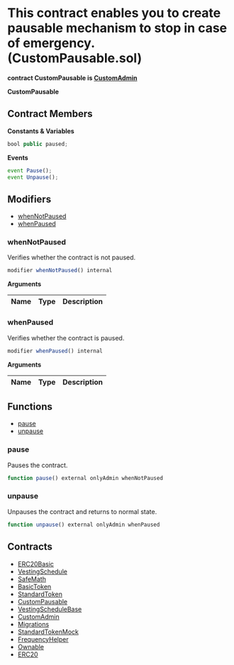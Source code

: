 ﻿# This contract enables you to create pausable mechanism to stop in case of emergency. (CustomPausable.sol)

**contract CustomPausable is [CustomAdmin](CustomAdmin.md)**

**CustomPausable**

## Contract Members
**Constants & Variables**

```js
bool public paused;
```

**Events**

```js
event Pause();
event Unpause();
```

## Modifiers

- [whenNotPaused](#whennotpaused)
- [whenPaused](#whenpaused)

### whenNotPaused

Verifies whether the contract is not paused.

```js
modifier whenNotPaused() internal
```

**Arguments**

| Name        | Type           | Description  |
| ------------- |------------- | -----|

### whenPaused

Verifies whether the contract is paused.

```js
modifier whenPaused() internal
```

**Arguments**

| Name        | Type           | Description  |
| ------------- |------------- | -----|

## Functions

- [pause](#pause)
- [unpause](#unpause)

### pause

Pauses the contract.

```js
function pause() external onlyAdmin whenNotPaused
```

### unpause

Unpauses the contract and returns to normal state.

```js
function unpause() external onlyAdmin whenPaused
```

## Contracts

- [ERC20Basic](ERC20Basic.md)
- [VestingSchedule](VestingSchedule.md)
- [SafeMath](SafeMath.md)
- [BasicToken](BasicToken.md)
- [StandardToken](StandardToken.md)
- [CustomPausable](CustomPausable.md)
- [VestingScheduleBase](VestingScheduleBase.md)
- [CustomAdmin](CustomAdmin.md)
- [Migrations](Migrations.md)
- [StandardTokenMock](StandardTokenMock.md)
- [FrequencyHelper](FrequencyHelper.md)
- [Ownable](Ownable.md)
- [ERC20](ERC20.md)
